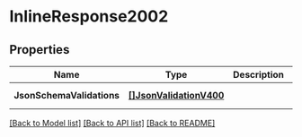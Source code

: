 # InlineResponse2002

## Properties
Name | Type | Description | Notes
------------ | ------------- | ------------- | -------------
**JsonSchemaValidations** | [**[]JsonValidationV400**](JsonValidationV400.md) |  | [default to null]

[[Back to Model list]](../README.md#documentation-for-models) [[Back to API list]](../README.md#documentation-for-api-endpoints) [[Back to README]](../README.md)


